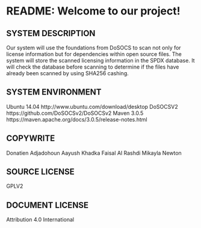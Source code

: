 <h1>README: Welcome to our project!</h1>

<h2>SYSTEM DESCRIPTION</h2> 
  <p>Our system will use the foundations from DoSOCS to scan not only for license information but for dependencies within open source files.   The system will store the scanned licensing information in the SPDX database. It will check the database before scanning to              determine if the files have already been scanned by using SHA256 cashing.</p>  
  
<h2>SYSTEM ENVIRONMENT</h2>
  Ubuntu 14.04   http://www.ubuntu.com/download/desktop
  DoSOCSV2       https://github.com/DoSOCSv2/DoSOCSv2
  Maven 3.0.5    https://maven.apache.org/docs/3.0.5/release-notes.html
  
<h2>COPYWRITE</h2>
  Donatien Adjadohoun
  Aayush Khadka
  Faisal Al Rashdi
  Mikayla Newton
  
<h2>SOURCE LICENSE</h2>
  GPLV2
  
<h2>DOCUMENT LICENSE</h2>
  Attribution 4.0 International
